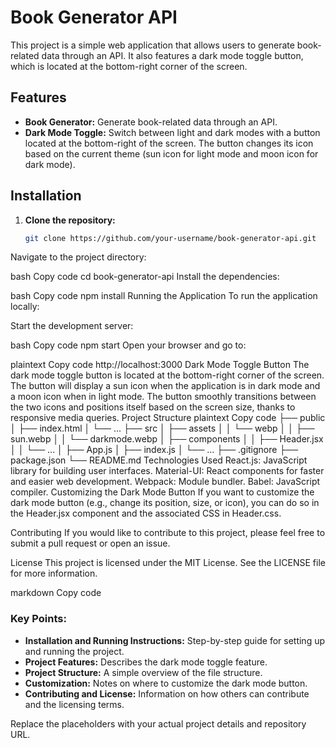 # Book Generator API

This project is a simple web application that allows users to generate book-related data through an API. It also features a dark mode toggle button, which is located at the bottom-right corner of the screen.

## Features

- **Book Generator:** Generate book-related data through an API.
- **Dark Mode Toggle:** Switch between light and dark modes with a button located at the bottom-right of the screen. The button changes its icon based on the current theme (sun icon for light mode and moon icon for dark mode).

## Installation

1. **Clone the repository:**

   ```bash
   git clone https://github.com/your-username/book-generator-api.git
Navigate to the project directory:

bash
Copy code
cd book-generator-api
Install the dependencies:

bash
Copy code
npm install
Running the Application
To run the application locally:

Start the development server:

bash
Copy code
npm start
Open your browser and go to:

plaintext
Copy code
http://localhost:3000
Dark Mode Toggle Button
The dark mode toggle button is located at the bottom-right corner of the screen.
The button will display a sun icon when the application is in dark mode and a moon icon when in light mode.
The button smoothly transitions between the two icons and positions itself based on the screen size, thanks to responsive media queries.
Project Structure
plaintext
Copy code
├── public
│   ├── index.html
│   └── ...
├── src
│   ├── assets
│   │   └── webp
│   │       ├── sun.webp
│   │       └── darkmode.webp
│   ├── components
│   │   ├── Header.jsx
│   │   └── ...
│   ├── App.js
│   ├── index.js
│   └── ...
├── .gitignore
├── package.json
└── README.md
Technologies Used
React.js: JavaScript library for building user interfaces.
Material-UI: React components for faster and easier web development.
Webpack: Module bundler.
Babel: JavaScript compiler.
Customizing the Dark Mode Button
If you want to customize the dark mode button (e.g., change its position, size, or icon), you can do so in the Header.jsx component and the associated CSS in Header.css.

Contributing
If you would like to contribute to this project, please feel free to submit a pull request or open an issue.

License
This project is licensed under the MIT License. See the LICENSE file for more information.

markdown
Copy code

### Key Points:

- **Installation and Running Instructions:** Step-by-step guide for setting up and running the project.
- **Project Features:** Describes the dark mode toggle feature.
- **Project Structure:** A simple overview of the file structure.
- **Customization:** Notes on where to customize the dark mode button.
- **Contributing and License:** Information on how others can contribute and the licensing terms.

Replace the placeholders with your actual project details and repository URL.